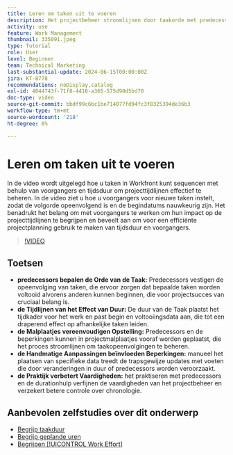 ```yaml
---
title: Leren om taken uit te voeren
description: Het projectbeheer stroomlijnen door taakorde met predecessors te bepalen, chronologie door duur te plaatsen, opeenvolgingen te vereenvoudigen die malplaatjes gebruiken, handbeperkingen te vermijden, en vaardigheden te verfijnen met praktijk.
activity: use
feature: Work Management
thumbnail: 335091.jpeg
type: Tutorial
role: User
level: Beginner
team: Technical Marketing
last-substantial-update: 2024-06-15T00:00:00Z
jira: KT-8778
recommendations: noDisplay,catalog
exl-id: 4044743f-71f8-4416-a365-575d90d5bd70
doc-type: video
source-git-commit: bbdf99c6bc1be714077fd94fc3f8325394de36b3
workflow-type: tm+mt
source-wordcount: '218'
ht-degree: 0%

---
```


# Leren om taken uit te voeren

In de video wordt uitgelegd hoe u taken in Workfront kunt sequencen met behulp van voorgangers en tijdsduur om projecttijdlijnen effectief te beheren.
In de video ziet u hoe u voorgangers voor nieuwe taken instelt, zodat de volgorde opeenvolgend is en de begindatums nauwkeurig zijn.
&#x200B;Het benadrukt het belang om met voorgangers te werken om hun impact op de projecttijdlijnen te begrijpen en beveelt aan om voor een efficiënte projectplanning gebruik te maken van tijdsduur en voorgangers.


>[!VIDEO](https://video.tv.adobe.com/v/3447326/?quality=12&learn=on&enablevpops=1&captions=dut)

## Toetsen

* **predecessors bepalen de Orde van de Taak:** Predecessors vestigen de opeenvolging van taken, die ervoor zorgen dat bepaalde taken worden voltooid alvorens anderen kunnen beginnen, die voor projectsucces van cruciaal belang is. &#x200B;
* **de Tijdlijnen van het Effect van Duur:** De duur van de Taak plaatst het tijdkader voor het werk en past begin en voltooiingsdata aan, die tot een draperend effect op afhankelijke taken leiden. &#x200B;
* **de Malplaatjes vereenvoudigen Opstelling:** Predecessors en de beperkingen kunnen in projectmalplaatjes vooraf worden geplaatst, die het proces stroomlijnen om taakopeenvolgingen te beheren. &#x200B;
* **de Handmatige Aanpassingen beïnvloeden Beperkingen:** manueel het plaatsen van specifieke data treedt de trapsgewijze updates met voeten die door veranderingen in duur of predecessors worden veroorzaakt. &#x200B;
* **de Praktijk verbetert Vaardigheden:** het praktiseren met predecessors en de durationhulp verfijnen de vaardigheden van het projectbeheer en verzekert betere controle over chronologie.

## Aanbevolen zelfstudies over dit onderwerp

* [Begrijp taakduur](/help/manage-work/tasks/understand-task-durations.md)
* [Begrijp geplande uren](/help/manage-work/tasks/understand-planned-hours.md)
* [Begrijpen [!UICONTROL Work Effort]](/help/manage-work/tasks/understand-work-effort.md)
